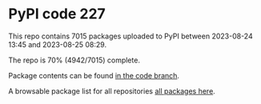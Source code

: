 # PyPI code 227

This repo contains 7015 packages uploaded to PyPI between 
2023-08-24 13:45 and 2023-08-25 08:29.

The repo is 70% (4942/7015) complete.

Package contents can be found [in the code branch](https://github.com/pypi-data/pypi-mirror-227/tree/code/packages).

A browsable package list for all repositories [all packages here](https://pypi-data.github.io/website/repositories/pypi-mirror-227).


